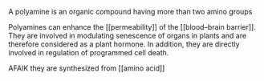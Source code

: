 A polyamine is an organic compound having more than two amino groups

Polyamines can enhance the [[permeability]] of the [[blood–brain barrier]]. They are involved in modulating senescence of organs in plants and are therefore considered as a plant hormone. In addition, they are directly involved in regulation of programmed cell death.

AFAIK they are synthesized from [[amino acid]]